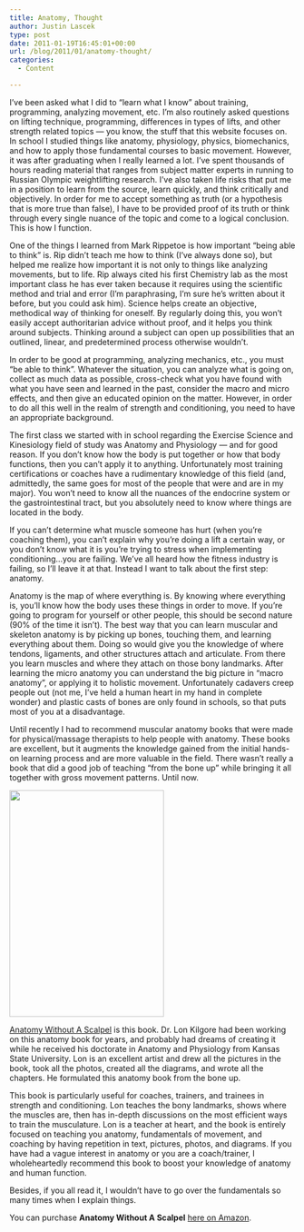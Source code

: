```yaml
---
title: Anatomy, Thought
author: Justin Lascek
type: post
date: 2011-01-19T16:45:01+00:00
url: /blog/2011/01/anatomy-thought/
categories:
  - Content

---
```

I&#8217;ve been asked what I did to &#8220;learn what I know&#8221; about training, programming, analyzing movement, etc. I&#8217;m also routinely asked questions on lifting technique, programming, differences in types of lifts, and other strength related topics &#8212; you know, the stuff that this website focuses on. In school I studied things like anatomy, physiology, physics, biomechanics, and how to apply those fundamental courses to basic movement. However, it was after graduating when I really learned a lot. I&#8217;ve spent thousands of hours reading material that ranges from subject matter experts in running to Russian Olympic weightlifting research. I&#8217;ve also taken life risks that put me in a position to learn from the source, learn quickly, and think critically and objectively. In order for me to accept something as truth (or a hypothesis that is more true than false), I have to be provided proof of its truth or think through every single nuance of the topic and come to a logical conclusion. This is how I function.
  

  
One of the things I learned from Mark Rippetoe is how important &#8220;being able to think&#8221; is. Rip didn’t teach me how to think (I&#8217;ve always done so), but helped me realize how important it is not only to things like analyzing movements, but to life. Rip always cited his first Chemistry lab as the most important class he has ever taken because it requires using the scientific method and trial and error (I’m paraphrasing, I’m sure he’s written about it before, but you could ask him). Science helps create an objective, methodical way of thinking for oneself. By regularly doing this, you won’t easily accept authoritarian advice without proof, and it helps you think around subjects. Thinking around a subject can open up possibilities that an outlined, linear, and predetermined process otherwise wouldn’t.
  

  
In order to be good at programming, analyzing mechanics, etc., you must “be able to think”. Whatever the situation, you can analyze what is going on, collect as much data as possible, cross-check what you have found with what you have seen and learned in the past, consider the macro and micro effects, and then give an educated opinion on the matter. However, in order to do all this well in the realm of strength and conditioning, you need to have an appropriate background.
  

  
The first class we started with in school regarding the Exercise Science and Kinesiology field of study was Anatomy and Physiology &#8212; and for good reason. If you don’t know how the body is put together or how that body functions, then you can’t apply it to anything. Unfortunately most training certifications or coaches have a rudimentary knowledge of this field (and, admittedly, the same goes for most of the people that were and are in my major). You won’t need to know all the nuances of the endocrine system or the gastrointestinal tract, but you absolutely need to know where things are located in the body.
  

  
If you can’t determine what muscle someone has hurt (when you’re coaching them), you can’t explain why you’re doing a lift a certain way, or you don’t know what it is you’re trying to stress when implementing conditioning…you are failing. We’ve all heard how the fitness industry is failing, so I’ll leave it at that. Instead I want to talk about the first step: anatomy. 

Anatomy is the map of where everything is. By knowing where everything is, you’ll know how the body uses these things in order to move. If you’re going to program for yourself or other people, this should be second nature (90% of the time it isn’t). The best way that you can learn muscular and skeleton anatomy is by picking up bones, touching them, and learning everything about them. Doing so would give you the knowledge of where tendons, ligaments, and other structures attach and articulate. From there you learn muscles and where they attach on those bony landmarks. After learning the micro anatomy you can understand the big picture in “macro anatomy”, or applying it to holistic movement. Unfortunately cadavers creep people out (not me, I’ve held a human heart in my hand in complete wonder) and plastic casts of bones are only found in schools, so that puts most of you at a disadvantage.
  

  
Until recently I had to recommend muscular anatomy books that were made for physical/massage therapists to help people with anatomy. These books are excellent, but it augments the knowledge gained from the initial hands-on learning process and are more valuable in the field. There wasn’t really a book that did a good job of teaching &#8220;from the bone up&#8221; while bringing it all together with gross movement patterns. Until now.
  

  
[<img data-attachment-id="3493" data-permalink="/blog/2011/01/anatomy-thought/awoscoversmall/" data-orig-file="/2011/01/awoscoversmall.jpg" data-orig-size="272,399" data-comments-opened="1" data-image-meta="{&quot;aperture&quot;:&quot;0&quot;,&quot;credit&quot;:&quot;&quot;,&quot;camera&quot;:&quot;&quot;,&quot;caption&quot;:&quot;&quot;,&quot;created_timestamp&quot;:&quot;0&quot;,&quot;copyright&quot;:&quot;&quot;,&quot;focal_length&quot;:&quot;0&quot;,&quot;iso&quot;:&quot;0&quot;,&quot;shutter_speed&quot;:&quot;0&quot;,&quot;title&quot;:&quot;&quot;}" data-image-title="awoscoversmall" data-image-description="" data-medium-file="/2011/01/awoscoversmall.jpg" data-large-file="/2011/01/awoscoversmall.jpg" src="/2011/01/awoscoversmall.jpg" alt="" title="awoscoversmall" width="272" height="399" class="aligncenter size-full wp-image-3493" />][1]
  

  
[Anatomy Without A Scalpel][2] is this book. Dr. Lon Kilgore had been working on this anatomy book for years, and probably had dreams of creating it while he received his doctorate in Anatomy and Physiology from Kansas State University. Lon is an excellent artist and drew all the pictures in the book, took all the photos, created all the diagrams, and wrote all the chapters. He formulated this anatomy book from the bone up.
  

  
This book is particularly useful for coaches, trainers, and trainees in strength and conditioning. Lon teaches the bony landmarks, shows where the muscles are, then has in-depth discussions on the most efficient ways to train the musculature. Lon is a teacher at heart, and the book is entirely focused on teaching you anatomy, fundamentals of movement, and coaching by having repetition in text, pictures, photos, and diagrams. If you have had a vague interest in anatomy or you are a coach/trainer, I wholeheartedly recommend this book to boost your knowledge of anatomy and human function.
  

  
Besides, if you all read it, I wouldn’t have to go over the fundamentals so many times when I explain things.
  

  
You can purchase **Anatomy Without A Scalpel** [here on Amazon][2].

 [1]: /2011/01/awoscoversmall.jpg
 [2]: http://www.amazon.com/gp/product/0615390722?ie=UTF8&tag=killustratedc-20&linkCode=as2&camp=1789&creative=9325&creativeASIN=0615390722%3EAnatomy%20Without%20a%20Scalpel%3C/a%3E%3Cimg%20src=http://www.assoc-amazon.com/e/ir?t=killustratedc-20&l=as2&o=1&a=0615390722%20width=1%20height=1%20border=0%20alt=%20style=border:none%20!important;%20margin:0px%20!important;%20/%3E
